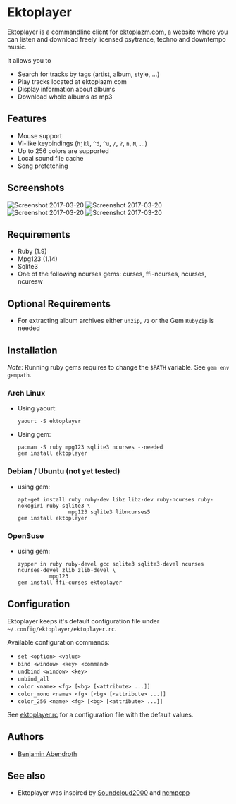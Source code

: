 # Ektoplayer

Ektoplayer is a commandline client for [ektoplazm.com](http://www.ektoplazm.com), a website where you can listen and download freely licensed psytrance, techno and downtempo music. 

It allows you to
  * Search for tracks by tags (artist, album, style, ...)
  * Play tracks located at ektoplazm.com
  * Display information about albums
  * Download whole albums as mp3

## Features

  * Mouse support
  * Vi-like keybindings (`hjkl`, `^d`, `^u`, `/`, `?`, `n`, `N`, ...)
  * Up to 256 colors are supported
  * Local sound file cache
  * Song prefetching

## Screenshots

![Screenshot 2017-03-20](http://pixelbanane.de/yafu/454463454/ekto1.gif)
![Screenshot 2017-03-20](http://pixelbanane.de/yafu/1213960318/ekto2.gif)
![Screenshot 2017-03-20](http://pixelbanane.de/yafu/1573688123/ekto3.gif)
![Screenshot 2017-03-20](http://pixelbanane.de/yafu/3388136564/ekto4.gif)

## Requirements

  * Ruby (1.9)
  * Mpg123 (1.14)
  * Sqlite3 
  * One of the following ncurses gems: curses, ffi-ncurses, ncurses, ncuresw

## Optional Requirements

  * For extracting album archives either `unzip`, `7z` or the Gem `RubyZip` is needed

## Installation

*Note*: Running ruby gems requires to change the `$PATH` variable.
See `gem env gempath`.

### Arch Linux

  * Using yaourt:
      ```
      yaourt -S ektoplayer
      ```

  * Using gem:

      ```
      pacman -S ruby mpg123 sqlite3 ncurses --needed
      gem install ektoplayer
      ```

### Debian / Ubuntu (not yet tested)
   * using gem:

      ```
      apt-get install ruby ruby-dev libz libz-dev ruby-ncurses ruby-nokogiri ruby-sqlite3 \
                      mpg123 sqlite3 libncurses5
      gem install ektoplayer
      ```

### OpenSuse
   * using gem:

      ```
      zypper in ruby ruby-devel gcc sqlite3 sqlite3-devel ncurses ncurses-devel zlib zlib-devel \
                mpg123 
      gem install ffi-curses ektoplayer
      ```

## Configuration

Ektoplayer keeps it's default configuration file under `~/.config/ektoplayer/ektoplayer.rc`.

Available configuration commands:
   * `set <option> <value>`
   * `bind <window> <key> <command>`
   * `undbind <window> <key>`
   * `unbind_all`
   * `color <name> <fg> [<bg> [<attribute> ...]]`
   * `color_mono <name> <fg> [<bg> [<attribute> ...]]`
   * `color_256 <name> <fg> [<bg> [<attribute> ...]]`

See [ektoplayer.rc](https://github.com/braph/ektoplayer/blob/master/doc/ektoplayer.rc) for a configuration file with the default values.

## Authors

  * [Benjamin Abendroth](https://github.com/braph)

## See also

  * Ektoplayer was inspired by [Soundcloud2000](https://github.com/grobie/soundcloud2000) and [ncmpcpp](https://github.com/arybczak/ncmpcpp)
